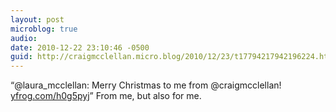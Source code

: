 ```yaml
---
layout: post
microblog: true
audio: 
date: 2010-12-22 23:10:46 -0500
guid: http://craigmcclellan.micro.blog/2010/12/23/t17794217942196224.html
---
```

“@laura_mcclellan: Merry Christmas to me from @craigmcclellan! [yfrog.com/h0g5pyj](http://yfrog.com/h0g5pyj)” From me, but also for me.
